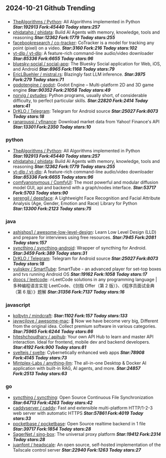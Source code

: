 ## 2024-10-21 Github Trending

### 
* [TheAlgorithms / Python](https://github.com/TheAlgorithms/Python): All Algorithms implemented in Python ***Star:192913 Fork:45440 Today stars:257***
* [phidatahq / phidata](https://github.com/phidatahq/phidata): Build AI Agents with memory, knowledge, tools and reasoning ***Star:12362 Fork:1779 Today stars:255***
* [facebookresearch / co-tracker](https://github.com/facebookresearch/co-tracker): CoTracker is a model for tracking any point (pixel) on a video. ***Star:3160 Fork:216 Today stars:102***
* [yt-dlp / yt-dlp](https://github.com/yt-dlp/yt-dlp): A feature-rich command-line audio/video downloader ***Star:85336 Fork:6655 Today stars:96***
* [bluesky-social / social-app](https://github.com/bluesky-social/social-app): The Bluesky Social application for Web, iOS, and Android ***Star:8965 Fork:1168 Today stars:79***
* [EricLBuehler / mistral.rs](https://github.com/EricLBuehler/mistral.rs): Blazingly fast LLM inference. ***Star:3975 Fork:279 Today stars:71***
* [godotengine / godot](https://github.com/godotengine/godot): Godot Engine – Multi-platform 2D and 3D game engine ***Star:90352 Fork:21058 Today stars:49***
* [norvig / pytudes](https://github.com/norvig/pytudes): Python programs, usually short, of considerable difficulty, to perfect particular skills. ***Star:22820 Fork:2414 Today stars:41***
* [DrKLO / Telegram](https://github.com/DrKLO/Telegram): Telegram for Android source ***Star:25027 Fork:8073 Today stars:18***
* [ranaroussi / yfinance](https://github.com/ranaroussi/yfinance): Download market data from Yahoo! Finance's API ***Star:13301 Fork:2350 Today stars:10***

### python
* [TheAlgorithms / Python](https://github.com/TheAlgorithms/Python): All Algorithms implemented in Python ***Star:192913 Fork:45440 Today stars:257***
* [phidatahq / phidata](https://github.com/phidatahq/phidata): Build AI Agents with memory, knowledge, tools and reasoning ***Star:12362 Fork:1779 Today stars:255***
* [yt-dlp / yt-dlp](https://github.com/yt-dlp/yt-dlp): A feature-rich command-line audio/video downloader ***Star:85336 Fork:6655 Today stars:96***
* [comfyanonymous / ComfyUI](https://github.com/comfyanonymous/ComfyUI): The most powerful and modular diffusion model GUI, api and backend with a graph/nodes interface. ***Star:53717 Fork:5703 Today stars:90***
* [serengil / deepface](https://github.com/serengil/deepface): A Lightweight Face Recognition and Facial Attribute Analysis (Age, Gender, Emotion and Race) Library for Python ***Star:13300 Fork:2123 Today stars:75***

### java
* [ashishps1 / awesome-low-level-design](https://github.com/ashishps1/awesome-low-level-design): Learn Low Level Design (LLD) and prepare for interviews using free resources. ***Star:7945 Fork:2081 Today stars:157***
* [syncthing / syncthing-android](https://github.com/syncthing/syncthing-android): Wrapper of syncthing for Android. ***Star:3459 Fork:389 Today stars:31***
* [DrKLO / Telegram](https://github.com/DrKLO/Telegram): Telegram for Android source ***Star:25027 Fork:8073 Today stars:18***
* [yuliskov / SmartTube](https://github.com/yuliskov/SmartTube): SmartTube - an advanced player for set-top boxes and tvs running Android OS ***Star:19162 Fork:1058 Today stars:17***
* [doocs / leetcode](https://github.com/doocs/leetcode): 🔥LeetCode solutions in any programming language | 多种编程语言实现 LeetCode、《剑指 Offer（第 2 版）》、《程序员面试金典（第 6 版）》题解 ***Star:31356 Fork:7137 Today stars:16***

### javascript
* [kolbytn / mindcraft](https://github.com/kolbytn/mindcraft):  ***Star:1102 Fork:157 Today stars:133***
* [jaywcjlove / awesome-mac](https://github.com/jaywcjlove/awesome-mac):  Now we have become very big, Different from the original idea. Collect premium software in various categories. ***Star:75965 Fork:6244 Today stars:86***
* [hiteshchoudhary / apihub](https://github.com/hiteshchoudhary/apihub): Your own API Hub to learn and master API interaction. Ideal for frontend, mobile dev and backend developers. ***Star:4192 Fork:900 Today stars:81***
* [sveltejs / svelte](https://github.com/sveltejs/svelte): Cybernetically enhanced web apps ***Star:78908 Fork:4145 Today stars:73***
* [Mintplex-Labs / anything-llm](https://github.com/Mintplex-Labs/anything-llm): The all-in-one Desktop & Docker AI application with built-in RAG, AI agents, and more. ***Star:24857 Fork:2513 Today stars:63***

### go
* [syncthing / syncthing](https://github.com/syncthing/syncthing): Open Source Continuous File Synchronization ***Star:64713 Fork:4263 Today stars:42***
* [caddyserver / caddy](https://github.com/caddyserver/caddy): Fast and extensible multi-platform HTTP/1-2-3 web server with automatic HTTPS ***Star:57861 Fork:4019 Today stars:33***
* [pocketbase / pocketbase](https://github.com/pocketbase/pocketbase): Open Source realtime backend in 1 file ***Star:39717 Fork:1854 Today stars:28***
* [SagerNet / sing-box](https://github.com/SagerNet/sing-box): The universal proxy platform ***Star:19412 Fork:2314 Today stars:28***
* [juanfont / headscale](https://github.com/juanfont/headscale): An open source, self-hosted implementation of the Tailscale control server ***Star:22940 Fork:1263 Today stars:27***
